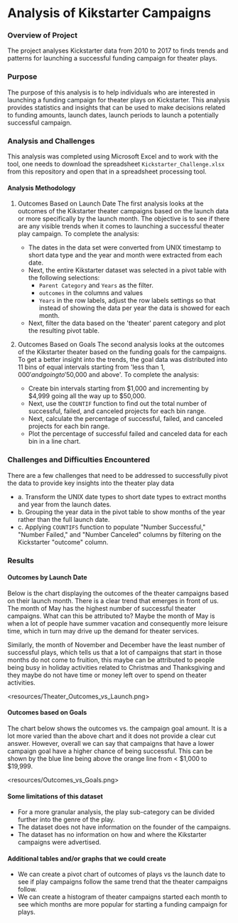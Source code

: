 # Analysis of Kikstarter Campaigns

### Overview of Project
The project analyses Kickstarter data from 2010 to 2017 to finds trends and patterns for launching a successful funding campaign for theater plays. 
### Purpose
The purpose of this analysis is to help individuals who are interested in launching a funding campaign for theater plays on Kickstarter. This analysis provides statistics and insights that can be used to make decisions related to funding amounts, launch dates, launch periods to launch a potentially successful campaign.  
### Analysis and Challenges
This analysis was completed using Microsoft Excel and to work with the tool, one needs to download the spreadsheet `Kickstarter_Challenge.xlsx` from this repository and open that in a spreadsheet processing tool.

#### Analysis Methodology
1. Outcomes Based on Launch Date
The first analysis looks at the outcomes of the Kikstarter theater campaigns based on the launch data or more specifically by the launch month. The objective is to see if there are any visible trends when it comes to launching a successful theater play campaign. To complete the analysis:
   -  The dates in the data set were converted from UNIX timestamp to short data type and the year and month were extracted from each date. 
    - Next, the entire Kikstarter dataset was selected in a pivot table with the following selections:
       - `Parent Category` and `Years` as the filter.
       - `outcomes` in the columns and values
       - `Years` in the row labels, adjust the row labels settings so that instead of showing the data per year the data is showed for each month.
    - Next, filter the data based on the 'theater' parent category and plot the resulting pivot table.

2. Outcomes Based on Goals
The second analysis looks at the outcomes of the Kikstarter theater based on the funding goals for the campaigns. To get a better insight into the trends, the goal data was distributed into 11 bins of equal intervals starting from 'less than $1,000' and going to '$50,000 and above'. To complete the analysis:
   - Create bin intervals starting from $1,000 and incrementing by $4,999 going all the way up to $50,000. 
   - Next, use the `COUNTIF` function to find out the total number of successful, failed, and canceled projects for each bin range.
   - Next, calculate the percentage of successful, failed, and canceled projects for each bin range.
   - Plot the percentage of successful failed and canceled data for each bin in a line chart. 

### Challenges and Difficulties Encountered
There are a few challenges that need to be addressed to successfully pivot the data to provide key insights into the theater play data
   - a. Transform the UNIX date types to short date types to extract months and year from the launch dates.
   - b. Grouping the year data in the pivot table to show months of the year rather than the full launch date. 
   - c. Applying `COUNTIFS` function to populate "Number Successful," "Number Failed," and "Number Canceled" columns by filtering on the Kickstarter "outcome" column.

### Results

#### Outcomes by Launch Date
Below is the chart displaying the outcomes of the theater campaigns based on their launch month. There is a clear trend that emerges in front of us. The month of May has the highest number of successful theater campaigns. What can this be attributed to? Maybe the month of May is when a lot of people have summer vacation and consequently more leisure time, which in turn may drive up the demand for theater services. 

Similarly, the month of November and December have the least number of successful plays, which tells us that a lot of campaigns that start in those months do not come to fruition, this maybe can be attributed to people being busy in holiday activities related to Christmas and Thanksgiving and they maybe do not have time or money left over to spend on theater activities. 

<resources/Theater_Outcomes_vs_Launch.png>

#### Outcomes based on Goals
The chart below shows the outcomes vs. the campaign goal amount. It is a lot more varied than the above chart and it does not provide a clear cut answer. However, overall we can say that campaigns that have a lower campaign goal have a higher chance of being successful. This can be shown by the blue line being above the orange line from < $1,000 to $19,999. 

<resources/Outcomes_vs_Goals.png>

#### Some limitations of this dataset
   - For a more granular analysis, the play sub-category can be divided further into the genre of the play. 
   - The dataset does not have information on the founder of the campaigns. 
   - The dataset has no information on how and where the Kikstarter campaigns were advertised.

#### Additional tables and/or graphs that we could create
   - We can create a pivot chart of outcomes of plays vs the launch date to see if play campaigns follow the same trend that the theater campaigns follow. 
   - We can create a histogram of theater campaigns started each month to see which months are more popular for starting a funding campaign for plays. 
